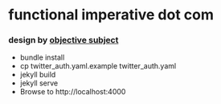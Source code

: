 functional imperative dot com
=============
### design by [objective subject](http://objectivesubject.com)


* bundle install
* cp twitter_auth.yaml.example twitter_auth.yaml
* jekyll build
* jekyll serve
* Browse to http://localhost:4000